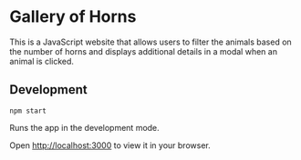 # Gallery of Horns

This is a JavaScript website that allows users to filter the animals based on the number of horns and displays additional details in a modal when an animal is clicked.

## Development

```
npm start
```

Runs the app in the development mode.

Open [http://localhost:3000](http://localhost:3000) to view it in your browser.
